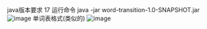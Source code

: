java版本要求 17
运行命令 java -jar word-transition-1.0-SNAPSHOT.jar
![image](https://github.com/user-attachments/assets/e7300db4-15a7-4ee2-844a-a46168dd1a17)
单词表格式(类似的)
![image](https://github.com/user-attachments/assets/3714e54e-7cee-4e92-a2c4-cc72abdf9b38)


